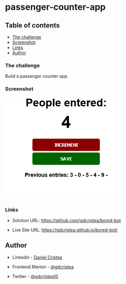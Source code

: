 # passenger-counter-app
 
## Table of contents

  - [The challenge](#the-challenge)
  - [Screenshot](#screenshot)
  - [Links](#links)
  - [Author](#author)

### The challenge

Build a passenger counter app.

### Screenshot

![](screenshot/screenshot.png)

### Links

- Solution URL: https://github.com/gdcristea/bored-bot

- Live Site URL: https://gdcristea.github.io/bored-bot/

## Author

- Linkedin - [Daniel Cristea](https://www.linkedin.com/in/daniel-cristea-629069191/)

- Frontend Mentor - [@gdcristea](https://www.frontendmentor.io/profile/gdcristea)

- Twitter - [@gdcristea10](https://twitter.com/gdcristea10)